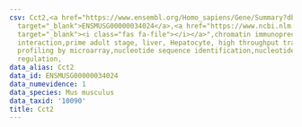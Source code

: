 ```yaml
---
csv: Cct2,<a href="https://www.ensembl.org/Homo_sapiens/Gene/Summary?db=core;g=ENSMUSG00000034024"
  target="_blank">ENSMUSG00000034024</a>,<a href="https://www.ncbi.nlm.nih.gov/pubmed/23834426"
  target="_blank"><i class="fas fa-file"></i></a>",chromatin immunoprecipitation assay,direct
  interaction,prime adult stage, liver, Hepatocyte, high throughput transcription
  profiling by microarray,nucleotide sequence identification,nucleotide sequence identification,transcriptional
  regulation,
data_alias: Cct2
data_id: ENSMUSG00000034024
data_numevidence: 1
data_species: Mus musculus
data_taxid: '10090'
title: Cct2
---
```

